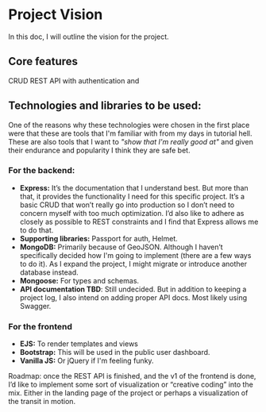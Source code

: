 # Project Vision

In this doc, I will outline the vision for the project.

## Core features

CRUD REST API with authentication and


## Technologies and libraries to be used:

One of the reasons why these technologies were chosen in the first place were that these are tools that I'm familiar with from my days in tutorial hell. These are also tools that I want to _"show that I'm really good at"_ and given their endurance and popularity I think they are safe bet.

### For the backend:

- **Express:** It’s the documentation that I understand best. But more than that, it provides the functionality I need for this specific project. It’s a basic CRUD that won’t really go into production so I don’t need to concern myself with too much optimization. I’d also like to adhere as closely as possible to REST constraints and I find that Express allows me to do that.
- **Supporting libraries:** Passport for auth, Helmet.
- **MongoDB:** Primarily because of GeoJSON. Although I haven’t specifically decided how I'm going to implement (there are a few ways to do it). As I expand the project, I might migrate or introduce another database instead.
- **Mongoose:** For types and schemas.
- **API documentation TBD**: Still undecided. But in addition to keeping a project log, I also intend on adding proper API docs. Most likely using Swagger.

### For the frontend

- **EJS:** To render templates and views
- **Bootstrap:** This will be used in the public user dashboard.
- **Vanilla JS:** Or jQuery if I'm feeling funky.

Roadmap: once the REST API is finished, and the v1 of the frontend is done, I’d like to implement some sort of visualization or “creative coding” into the mix. Either in the landing page of the project or perhaps a visualization of the transit in motion.